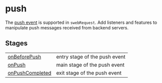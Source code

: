 # push

The [push event](https://developer.mozilla.org/en-US/docs/Web/API/PushEvent) is supported in `swebRequest`. Add listeners and features to manipulate push messages received from backend servers. 

## Stages
|||
|--|--|
[onBeforePush](../stages/onBeforePush.md) | entry stage of the push event 
[onPush](../stages/onPush.md) | main stage of the push event 
[onPushCompleted](../stages/onPushCompleted.md) | exit stage of the push event 